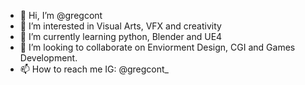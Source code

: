 - 👋 Hi, I’m @gregcont
- 👀 I’m interested in Visual Arts, VFX and creativity
- 🌱 I’m currently learning python, Blender and UE4
- 💞️ I’m looking to collaborate on Enviorment Design, CGI and Games Development.
- 📫 How to reach me IG: @gregcont_

<!---
gregcont/gregcont is a ✨ special ✨ repository because its `README.md` (this file) appears on your GitHub profile.
You can click the Preview link to take a look at your changes.
--->
